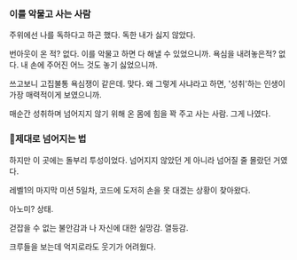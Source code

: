 
### 이를 악물고 사는 사람
주위에선 나를 독하다고 하곤 했다. 독한 내가 싫지 않았다.

번아웃이 온 적? 없다.  이를 악물고 하면 다 해낼 수 있었으니까. 욕심을 내려놓은적? 없다. 내 손에 주어진 어느 것도 놓기 싫었으니까.

쓰고보니 고집불통 욕심쟁이 같은데. 맞다. 왜 그렇게 사냐라고 하면, '성취'하는 인생이 가장 매력적이게 보였으니까.

매순간 성취하며 넘어지지 않기 위해 온 몸에 힘을 꽉 주고 사는 사람.  그게 나였다.

### 제대로 넘어지는 법

하지만 이 곳에는 돌부리 투성이었다. 넘어지지 않았던 게 아니라 넘어질 줄 몰랐던 거였다.

레벨1의 마지막 미션 5일차, 코드에 도저히 손을 못 대겠는 상황이 찾아왔다.

아노미? 상태. 

걷잡을 수 없는 불안감과 나 자신에 대한 실망감. 열등감.

크루들을 보는데 억지로라도 웃기가 어려웠다.
